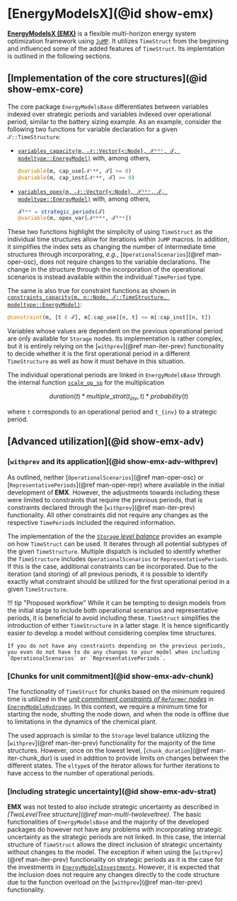 # [EnergyModelsX](@id show-emx)

**[EnergyModelsX (EMX)](https://github.com/EnergyModelsX)** is a flexible multi-horizon energy system optimization framework using [`JuMP`](https://jump.dev/JuMP.jl/stable/).
It utilizes `TimeStruct` from the beginning and influenced some of the added features of `TimeStruct`.
Its implemtation is outlined in the following sections.

## [Implementation of the core structures](@id show-emx-core)

The core package `EnergyModelsBase` differentiates between variables indexed over strategic periods and variables indexed over operational period, similar to the battery sizing example.
As an example, consider the following two functions for variable declaration for a given `𝒯::TimeStructure`:

- [`variables_capacity(m, 𝒩::Vector{<:Node}, 𝒳ᵛᵉᶜ, 𝒯, modeltype::EnergyModel)`](https://github.com/EnergyModelsX/EnergyModelsBase.jl/blob/10036d91949e69cae0fbdb8e1652b85d7f82742a/src/model.jl#L175) with, among others,

  ```julia
  @variable(m, cap_use[𝒩ᶜᵃᵖ, 𝒯] >= 0)
  @variable(m, cap_inst[𝒩ᶜᵃᵖ, 𝒯] >= 0)
  ```

- [`variables_opex(m, 𝒩::Vector{<:Node}, 𝒳ᵛᵉᶜ, 𝒯, modeltype::EnergyModel)`](https://github.com/EnergyModelsX/EnergyModelsBase.jl/blob/10036d91949e69cae0fbdb8e1652b85d7f82742a/src/model.jl#L297C10-L297C82) with, among others,

  ```julia
  𝒯ᴵⁿᵛ = strategic_periods(𝒯)
  @variable(m, opex_var[𝒩ᵒᵖᵉˣ, 𝒯ᴵⁿᵛ])
  ```

These two functions highlight the simplicity of using `TimeStruct` as the individual time structures allow for iterations within `JuMP` macros.
In addition, it simplifies the index sets as changing the number of intermediate time structures through incorporating, *e.g.*, [`OperationalScenarios`](@ref man-oper-osc), does not require changes to the variable declarations.
The change in the structure through the incorporation of the operational scenarios is instead available within the individual `TimePeriod` type.

The same is also true for constraint functions as shown in [`constraints_capacity(m, n::Node, 𝒯::TimeStructure, modeltype::EnergyModel)`](https://github.com/EnergyModelsX/EnergyModelsBase.jl/blob/10036d91949e69cae0fbdb8e1652b85d7f82742a/src/constraint_functions.jl#L17):

```julia
@constraint(m, [t ∈ 𝒯], m[:cap_use][n, t] <= m[:cap_inst][n, t])
```

Variables whose values are dependent on the previous operational period are only available for `Storage` nodes.
Its implementation is rather complex, but it is entirely relying on the [`withprev`](@ref man-iter-prev) functionality to decide whether it is the first operational period in a different `TimeStructure` as well as how it must behave in this situation.

The individual operational periods are linked in `EnergyModelsBase` through the internal function [`scale_op_sp`](https://energymodelsx.github.io/EnergyModelsBase.jl/stable/library/public/functions/#EnergyModelsBase.scale_op_sp) for the multiplication

```math
duration(t) * multiple\_strat(t_{inv}, t) * probability(t)
```

where ``t`` corresponds to an operational period and ``t_{inv}`` to a strategic period.

## [Advanced utilization](@id show-emx-adv)

### [`withprev` and its application](@id show-emx-adv-withprev)

As outlined, neither [`OperationalScenarios`](@ref man-oper-osc) or [`RepresentativePeriods`](@ref man-oper-repr) where available in the initial development of **EMX**.
However, the adjustments towards including these were limited to constraints that require the previous periods, that is constraints declared through the [`withprev`](@ref man-iter-prev) functionality.
All other constraints did not require any changes as the respective `TimePeriod`s included the required information.

The implementation of the the *[`Storage` level balance](https://github.com/EnergyModelsX/EnergyModelsBase.jl/blob/10036d91949e69cae0fbdb8e1652b85d7f82742a/src/constraint_functions.jl#L194C10-L195C1)* provides an example on how `TimeStruct` can be used.
It iterates through all potential subtypes of the given `TimeStructure`.
Multiple dispatch is included to identify whether the `TimeStructure` includes `OperationalScenarios` or `RepresentativePeriods`.
If this is the case, additional constraints can be incorporated.
Due to the iteration (and storing) of all previous periods, it is possible to identify exactly what constraint should be utilized for the first operational period in a given `TimeStructure`.

!!! tip "Proposed workflow"
    While it can be tempting to design models from the initial stage to include both operational scenarios and representative periods, it is beneficial to avoid including these.
    `TimeStruct` simplifies the introduction of either `TimeStructure` in a latter stage.
    It is hence significantly easier to develop a model without considering complex time structures.

    If you do not have any constraints depending on the previous periods, you even do not have to do any changes to your model when including `OperationalScenarios` or `RepresentativePeriods`.

### [Chunks for unit commitment](@id show-emx-adv-chunk)

The functionality of `TimeStruct` for chunks based on the minimum required time is utilized in the *[unit commitment constraints of `Reformer` nodes](https://github.com/EnergyModelsX/EnergyModelsHydrogen.jl/blob/88a21ffae88b7ce199752aa5465313ad549718b6/src/constraints/reformer.jl#L259)* in [`EnergyModelsHydrogen`](https://energymodelsx.github.io/EnergyModelsHydrogen.jl/stable/).
In this context, we require a minimum time for starting the node, shutting the node down, and when the node is offline due to limitations in the dynamics of the chemical plant.

The used approach is similar to the `Storage` level balance utilizing the [`withprev`](@ref man-iter-prev) functionality for the majority of the time structures.
However, once on the lowest level, [`chunk_duration`](@ref man-iter-chunk_dur) is used in addition to provide limits on changes between the different states.
The `eltype`s of the iterator allows for further iterations to have access to the number of operational periods.

### [Including strategic uncertainty](@id show-emx-adv-strat)

**EMX** was not tested to also include strategic uncertainty as described in *[TwoLevelTree structure](@ref man-multi-twoleveltree)*.
The basic functionalities of `EnergyModelsBase` and the majority of the developed packages do however not have any problems with incorporating strategic uncertainty as the strategic periods are not linked.
In this case, the internal structure of `TimeStruct` allows the direct inclusion of strategic uncertainty without changes to the model.
The exception if when using the [`withprev`](@ref man-iter-prev) functionality on strategic periods as it is the case for the investments in [`EnergyModelsInvestments`](https://energymodelsx.github.io/EnergyModelsInvestments.jl/stable/).
However, it is expected that the inclusion does not require any changes directly to the code structure due to the function overload on the [`withprev`](@ref man-iter-prev) functionality.
